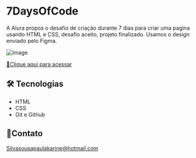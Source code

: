 
# 7DaysOfCode

A Alura propos o desafio de criação durante 7 dias para criar uma pagina usando HTML e CSS, desafio aceito, projeto finalizado.
Usamos o design enviado pelo Figma.

![image](https://user-images.githubusercontent.com/87659603/191381421-de7eb3c0-2785-4d84-8499-0c401c3deb96.png)



[ 🔗Clique aqui para acessar](https://7daysofcode-68.netlify.app/)

## 🛠️ Tecnologias

- HTML
- CSS
- Git e Github

## 💜Contato

Silvasousapaulakarine@hotmail.com

